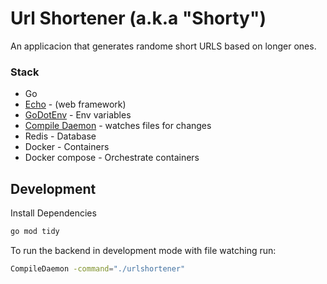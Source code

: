 # Url Shortener (a.k.a "Shorty") 

An applicacion that generates randome short URLS based on longer ones.

### Stack
- Go
- [Echo](https://echo.labstack.com/) - (web framework)
- [GoDotEnv](https://github.com/joho/godotenv) - Env variables
- [Compile Daemon](https://github.com/githubnemo/CompileDaemon) - watches files for changes
- Redis - Database
- Docker - Containers
- Docker compose - Orchestrate containers

## Development
Install Dependencies
```bash
go mod tidy
```

To run the backend in development mode with file watching run:
```bash
CompileDaemon -command="./urlshortener"
```
